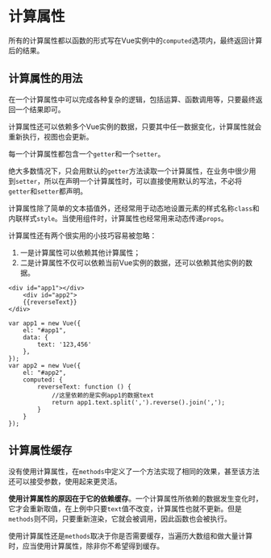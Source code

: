 ﻿# 计算属性 #

所有的计算属性都以函数的形式写在Vue实例中的`computed`选项内，最终返回计算后的结果。

## 计算属性的用法 ##

在一个计算属性中可以完成各种复杂的逻辑，包括运算、函数调用等，只要最终返回一个结果即可。

计算属性还可以依赖多个Vue实例的数据，只要其中任一数据变化，计算属性就会重新执行，视图也会更新。

每一个计算属性都包含一个`getter`和一个`setter`。

绝大多数情况下，只会用默认的`getter`方法读取一个计算属性，在业务中很少用到`setter`，所以在声明一个计算属性时，可以直接使用默认的写法，不必将`getter`和`setter`都声明。

计算属性除了简单的文本插值外，还经常用于动态地设置元素的样式名称`class`和内联样式`style`。当使用组件时，计算属性也经常用来动态传递`props`。

计算属性还有两个很实用的小技巧容易被忽略：

1. 一是计算属性可以依赖其他计算属性；
2. 二是计算属性不仅可以依赖当前Vue实例的数据，还可以依赖其他实例的数据。

```
<div id="app1"></div>
    <div id="app2">
    {{reverseText}}
</div>

var app1 = new Vue({
    el: "#app1",
    data: {
        text: '123,456'
    },
});
var app2 = new Vue({
    el: "#app2",
    computed: {
        reverseText: function () {
            //这里依赖的是实例app1的数据text
            return app1.text.split(',').reverse().join(',');
        }
    }
});
```

## 计算属性缓存 ##

没有使用计算属性，在`methods`中定义了一个方法实现了相同的效果，甚至该方法还可以接受参数，使用起来更灵活。

**使用计算属性的原因在于它的依赖缓存**。一个计算属性所依赖的数据发生变化时，它才会重新取值，在上例中只要`text`值不改变，计算属性也就不更新。但是`methods`则不同，只要重新渲染，它就会被调用，因此函数也会被执行。

使用计算属性还是`methods`取决于你是否需要缓存，当遍历大数组和做大量计算时，应当使用计算属性，除非你不希望得到缓存。